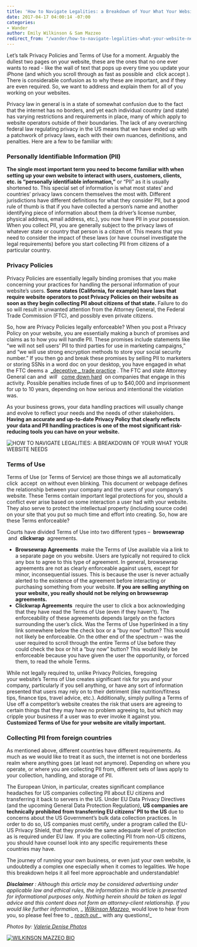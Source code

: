 ```yaml
---
title: 'How to Navigate Legalities: a Breakdown of Your What Your Website Needs'
date: 2017-04-17 04:00:14 -07:00
categories:
- Wander
author: Emily Wilkinson & Sam Mazzeo
redirect_from: "/wander/how-to-navigate-legalities-what-your-website-needs/"
---
```


Let’s talk Privacy Policies and Terms of Use for a moment. Arguably the dullest two pages on your website, these are the ones that no one ever wants to read - like the wall of text that pops up every time you update your iPhone (and which you scroll through as fast as possible and  click accept ). There is considerable confusion as to why these are important, and if they are even required. So, we want to address and explain them for all of you working on your websites.

Privacy law in general is in a state of somewhat confusion due to the fact that the internet has no borders, and yet each individual country (and state) has varying restrictions and requirements in place, many of which apply to website operators outside of their boundaries. The lack of any overarching federal law regulating privacy in the US means that we have ended up with a patchwork of privacy laws, each with their own nuances, definitions, and penalties. Here are a few to be familiar with:

### **Personally Identifiable Information (PII)**

**The single most important term you need to become familiar with when setting up your own website to interact with users, customers, clients, etc. is “personally identifiable information,”** or “PII” as it is usually shortened to. This special set of information is what most states’ and countries’ privacy laws concern themselves the most with. Different jurisdictions have different definitions for what they consider PII, but a good rule of thumb is that if you have collected a person’s name and another identifying piece of information about them (a driver’s license number, physical address, email address, etc.), you now have PII in your possession. When you collect PII, you are generally subject to the privacy laws of whatever state or country that person is a citizen of. This means that you need to consider the impact of these laws (or have counsel investigate the legal requirements) before you start collecting PII from citizens of a particular country.

### **Privacy Policies**

Privacy Policies are essentially legally binding promises that you make concerning your practices for handling the personal information of your website’s users. **Some states (California, for example) have laws that require website operators to post Privacy Policies on their website as soon as they begin collecting PII about citizens of that state.** Failure to do so will result in unwanted attention from the Attorney General, the Federal Trade Commission (FTC), and possibly even private citizens.

So, how are Privacy Policies legally enforceable? When you post a Privacy Policy on your website, you are essentially making a bunch of promises and claims as to how you will handle PII. These promises include statements like “we will not sell users' PII to third parties for use in marketing campaigns,” and “we will use strong encryption methods to store your social security number.” If you then go and break these promises by selling PII to marketers or storing SSNs in a word doc on your desktop, you have engaged in what the FTC deems a  [_deceptive _ trade practice](https://www.ftc.gov/news-events/media-resources/protecting-consumer-privacy/enforcing-privacy-promises) . The FTC and state Attorney General can and  _will_   [come down hard](https://www.ftc.gov/news-events/press-releases/2017/02/vizio-pay-22-million-ftc-state-new-jersey-settle-charges-it)  on companies that engage in this activity. Possible penalties include fines of up to $40,000 and imprisonment for up to 10 years, depending on how serious and intentional the violation was.

As your business grows, your data handling practices will usually change and evolve to reflect your needs and the needs of other stakeholders. **Having an accurate and up-to-date Privacy Policy that clearly reflects your data and PII handling practices is one of the most significant risk-reducing tools you can have on your website.**

![HOW TO NAVIGATE LEGALITIES: A BREAKDOWN OF YOUR WHAT YOUR WEBSITE NEEDS](https://yellow-blog-images.imgix.net/2017/04/ValerieDenisePhotos56of64.jpg)

### **Terms of Use**

Terms of Use (or Terms of Service) are those things we all automatically click  accept  on without even blinking. This document or webpage defines the relationship between your company and the users of your company’s website. These Terms contain important legal protections for you, should a conflict ever arise based on some interaction a user had with your website. They also serve to protect the intellectual property (including source code) on your site that you put so much time and effort into creating. So, how are these Terms enforceable?

Courts have divided Terms of Use into two different types –  **browsewrap**  and  **clickwrap**  agreements.

*   **Browsewrap Agreements**  make the Terms of Use available via a link to a separate page on you website. Users are typically not required to click any box to agree to this type of agreement. In general, browsewrap agreements are not as clearly enforceable against users, except for minor, inconsequential issues. This is because the user is never actually alerted to the existence of the agreement before interacting or purchasing something from your website. **If you are selling anything on your website, you really should not be relying on browsewrap agreements.**
*   **Clickwrap Agreements**  require the user to click a box acknowledging that they have read the Terms of Use (even if they haven’t). The enforceability of these agreements depends largely on the factors surrounding the user’s click. Was the Terms of Use hyperlinked in a tiny link somewhere below the check box or a “buy now” button? This would not likely be enforceable. On the other end of the spectrum – was the user required to scroll through the entire Terms of Use before they could check the box or hit a “buy now” button? This would likely be enforceable because you have given the user the opportunity, or forced them, to read the whole Terms.

While not legally required to, unlike Privacy Policies, foregoing your website’s Terms of Use creates significant risk for you and your company, particularly if you sell anything, or have any sort of information presented that users may rely on to their detriment (like nutrition/fitness tips, finance tips, travel advice, etc.). Additionally, simply pulling a Terms of Use off a competitor’s website creates the risk that users are agreeing to certain things that they may have no problem agreeing to, but which may cripple your business if a user was to ever invoke it against you. **Customized Terms of Use for your website are vitally important.**

### **Collecting PII from foreign countries**

As mentioned above, different countries have different requirements. As much as we would like to treat it as such, the internet is not one borderless realm where anything goes (at least not anymore). Depending on where you operate, or where you are collecting PII from, different sets of laws apply to your collection, handling, and storage of PII.

The European Union, in particular, creates significant compliance headaches for US companies collecting PII about EU citizens and transferring it back to servers in the US. Under EU Data Privacy Directives (and the upcoming General Data Protection Regulation), **US companies are technically prohibited from transferring EU citizens’ PII to the US** due to concerns about the US Government’s bulk data collection practices. In order to do so, US companies must certify, under a program called the EU-US Privacy Shield, that they provide the same adequate level of protection as is required under EU law.  If you are collecting PII from non-US citizens, you should have counsel look into any specific requirements these countries may have.

The journey of running your own business, or even just your own website, is undoubtedly a complex one especially when it comes to legalities. We hope this breakdown helps it all feel more approachable and understandable!

**_Disclaimer_** _: Although this article may be considered advertising under applicable law and ethical rules, the information in this article is presented for informational purposes only. Nothing herein should be taken as legal advice and this content does not form an attorney-client relationship. If you would like further information, _ [_Wilkinson Mazzeo_ ](http://www.wilkinsonmazzeo.com/)_ would love to hear from you, so please feel free to _ [_reach out_ ](https://mail.google.com/mail/u/0/?view=cm&fs=1&to=holler@wilkinsonmazzeo.com&tf=1)_ with any questions!_

_Photos by: [Valerie Denise Photos](http://www.valeriedenisephotos.com/)_

[![WILKINSON MAZZEO BIO](https://yellow-blog-images.imgix.net/2017/04/WILKINSON-MAZZEO-BIO.jpg "WILKINSON MAZZEO BIO")](https://wilkinsonmazzeo.com/)
